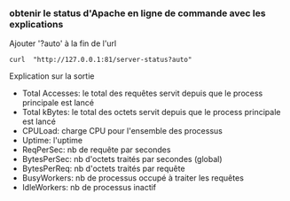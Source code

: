 ### obtenir le status d'Apache en ligne de commande avec les explications

Ajouter '?auto' à la fin de l'url

`curl  "http://127.0.0.1:81/server-status?auto"`

Explication sur la sortie 

* Total Accesses: le total des requêtes servit depuis que le process principale est lancé 
* Total kBytes: le total des octets servit depuis que le process principale est lancé 
* CPULoad: charge CPU pour l'ensemble des processus
* Uptime: l'uptime
* ReqPerSec: nb de requête par secondes
* BytesPerSec: nb d'octets traités par secondes (global)
* BytesPerReq: nb d'octets traités par requête 
* BusyWorkers: nb de processus occupé à traiter les requêtes 
* IdleWorkers: nb de processus inactif
